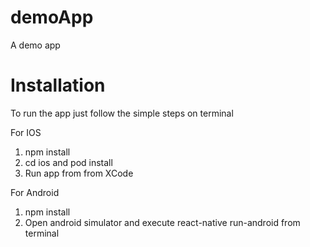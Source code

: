# demoApp
A demo app 

# Installation

To run the app just follow the simple steps on terminal 

For IOS

1. npm install
2. cd ios and pod install
3. Run app from from XCode

For Android

1. npm install
2. Open android simulator and execute react-native run-android from terminal
